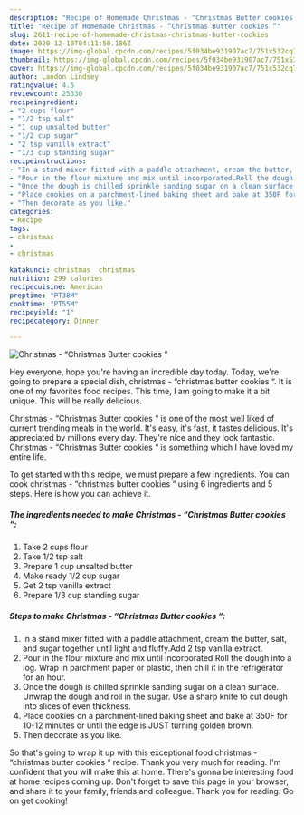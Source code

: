 ```yaml
---
description: "Recipe of Homemade Christmas - “Christmas Butter cookies “"
title: "Recipe of Homemade Christmas - “Christmas Butter cookies “"
slug: 2611-recipe-of-homemade-christmas-christmas-butter-cookies
date: 2020-12-10T04:11:50.186Z
image: https://img-global.cpcdn.com/recipes/5f034be931907ac7/751x532cq70/christmas-christmas-butter-cookies-recipe-main-photo.jpg
thumbnail: https://img-global.cpcdn.com/recipes/5f034be931907ac7/751x532cq70/christmas-christmas-butter-cookies-recipe-main-photo.jpg
cover: https://img-global.cpcdn.com/recipes/5f034be931907ac7/751x532cq70/christmas-christmas-butter-cookies-recipe-main-photo.jpg
author: Landon Lindsey
ratingvalue: 4.5
reviewcount: 25330
recipeingredient:
- "2 cups flour"
- "1/2 tsp salt"
- "1 cup unsalted butter"
- "1/2 cup sugar"
- "2 tsp vanilla extract"
- "1/3 cup standing sugar"
recipeinstructions:
- "In a stand mixer fitted with a paddle attachment, cream the butter, salt, and sugar together until light and fluffy.Add 2 tsp vanilla extract."
- "Pour in the flour mixture and mix until incorporated.Roll the dough into a log. Wrap in parchment paper or plastic, then chill it in the refrigerator for an hour."
- "Once the dough is chilled sprinkle sanding sugar on a clean surface. Unwrap the dough and roll in the sugar. Use a sharp knife to cut dough into slices of even thickness."
- "Place cookies on a parchment-lined baking sheet and bake at 350F for 10-12 minutes or until the edge is JUST turning golden brown."
- "Then decorate as you like."
categories:
- Recipe
tags:
- christmas
- 
- christmas

katakunci: christmas  christmas 
nutrition: 299 calories
recipecuisine: American
preptime: "PT38M"
cooktime: "PT55M"
recipeyield: "1"
recipecategory: Dinner

---
```



![Christmas - “Christmas Butter cookies “](https://img-global.cpcdn.com/recipes/5f034be931907ac7/751x532cq70/christmas-christmas-butter-cookies-recipe-main-photo.jpg)

Hey everyone, hope you're having an incredible day today. Today, we're going to prepare a special dish, christmas - “christmas butter cookies “. It is one of my favorites food recipes. This time, I am going to make it a bit unique. This will be really delicious.



Christmas - “Christmas Butter cookies “ is one of the most well liked of current trending meals in the world. It's easy, it's fast, it tastes delicious. It's appreciated by millions every day. They're nice and they look fantastic. Christmas - “Christmas Butter cookies “ is something which I have loved my entire life.


To get started with this recipe, we must prepare a few ingredients. You can cook christmas - “christmas butter cookies “ using 6 ingredients and 5 steps. Here is how you can achieve it.

<!--inarticleads1-->

##### The ingredients needed to make Christmas - “Christmas Butter cookies “:

1. Take 2 cups flour
1. Take 1/2 tsp salt
1. Prepare 1 cup unsalted butter
1. Make ready 1/2 cup sugar
1. Get 2 tsp vanilla extract
1. Prepare 1/3 cup standing sugar




<!--inarticleads2-->

##### Steps to make Christmas - “Christmas Butter cookies “:

1. In a stand mixer fitted with a paddle attachment, cream the butter, salt, and sugar together until light and fluffy.Add 2 tsp vanilla extract.
1. Pour in the flour mixture and mix until incorporated.Roll the dough into a log. Wrap in parchment paper or plastic, then chill it in the refrigerator for an hour.
1. Once the dough is chilled sprinkle sanding sugar on a clean surface. Unwrap the dough and roll in the sugar. Use a sharp knife to cut dough into slices of even thickness.
1. Place cookies on a parchment-lined baking sheet and bake at 350F for 10-12 minutes or until the edge is JUST turning golden brown.
1. Then decorate as you like.




So that's going to wrap it up with this exceptional food christmas - “christmas butter cookies “ recipe. Thank you very much for reading. I'm confident that you will make this at home. There's gonna be interesting food at home recipes coming up. Don't forget to save this page in your browser, and share it to your family, friends and colleague. Thank you for reading. Go on get cooking!
